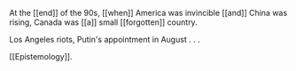 At the [[end]] of the 90s, [[when]] America was invincible [[and]] China was rising, Canada was [[a]] small [[forgotten]] country.

Los Angeles riots, Putin's appointment in August . . . 

[[Epistemology]].

